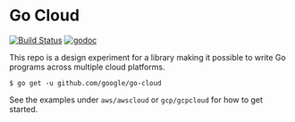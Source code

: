 # Go Cloud

[![Build Status](https://travis-ci.com/google/go-cloud.svg?branch=master)][travis]
[![godoc](https://godoc.org/github.com/google/go-cloud?status.svg)][godoc]

This repo is a design experiment for a library making it possible to write Go
programs across multiple cloud platforms.

```
$ go get -u github.com/google/go-cloud
```

See the examples under `aws/awscloud` or `gcp/gcpcloud` for how to get started.

[travis]: https://travis-ci.com/google/go-cloud
[godoc]: http://godoc.org/github.com/google/go-cloud

